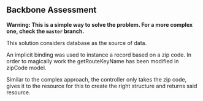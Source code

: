 ## Backbone Assessment
<b>Warning: This is a simple way to solve the problem. For a more complex one, check the `master` branch.</b>

This solution considers database as the source of data.

An implicit binding was used to instance a record based on a zip code.
In order to magically work the getRouteKeyName has been modified in zipCode model.

Similar to the complex approach, the controller only takes the zip code, gives it to the resource for this to create the right structure
and returns said resource.
